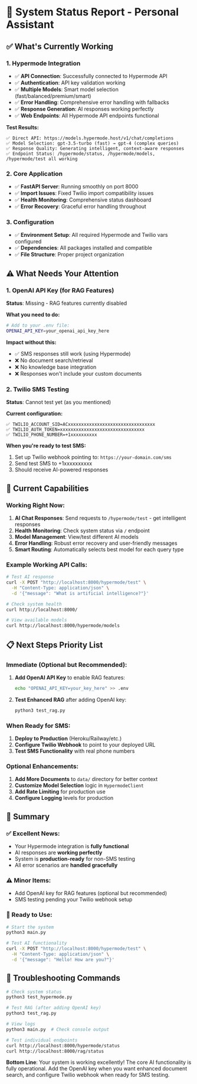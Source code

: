 # 🎯 System Status Report - Personal Assistant

## ✅ What's Currently Working

### **1. Hypermode Integration** 
- ✅ **API Connection**: Successfully connected to Hypermode API
- ✅ **Authentication**: API key validation working
- ✅ **Multiple Models**: Smart model selection (fast/balanced/premium/smart)
- ✅ **Error Handling**: Comprehensive error handling with fallbacks
- ✅ **Response Generation**: AI responses working perfectly
- ✅ **Web Endpoints**: All Hypermode API endpoints functional

**Test Results:**
```
✅ Direct API: https://models.hypermode.host/v1/chat/completions
✅ Model Selection: gpt-3.5-turbo (fast) → gpt-4 (complex queries)
✅ Response Quality: Generating intelligent, context-aware responses
✅ Endpoint Status: /hypermode/status, /hypermode/models, /hypermode/test all working
```

### **2. Core Application**
- ✅ **FastAPI Server**: Running smoothly on port 8000
- ✅ **Import Issues**: Fixed Twilio import compatibility issues
- ✅ **Health Monitoring**: Comprehensive status dashboard
- ✅ **Error Recovery**: Graceful error handling throughout

### **3. Configuration**
- ✅ **Environment Setup**: All required Hypermode and Twilio vars configured
- ✅ **Dependencies**: All packages installed and compatible
- ✅ **File Structure**: Proper project organization

## ⚠️ What Needs Your Attention

### **1. OpenAI API Key (for RAG Features)**
**Status**: Missing - RAG features currently disabled

**What you need to do:**
```bash
# Add to your .env file:
OPENAI_API_KEY=your_openai_api_key_here
```

**Impact without this:**
- ✅ SMS responses still work (using Hypermode)
- ❌ No document search/retrieval
- ❌ No knowledge base integration
- ❌ Responses won't include your custom documents

### **2. Twilio SMS Testing** 
**Status**: Cannot test yet (as you mentioned)

**Current configuration:**
```
✅ TWILIO_ACCOUNT_SID=ACxxxxxxxxxxxxxxxxxxxxxxxxxxxxxxxxx
✅ TWILIO_AUTH_TOKEN=xxxxxxxxxxxxxxxxxxxxxxxxxxxxxxxx  
✅ TWILIO_PHONE_NUMBER=+1xxxxxxxxxx
```

**When you're ready to test SMS:**
1. Set up Twilio webhook pointing to: `https://your-domain.com/sms`
2. Send test SMS to +1xxxxxxxxxx
3. Should receive AI-powered responses

## 🚀 Current Capabilities

### **Working Right Now:**
1. **AI Chat Responses**: Send requests to `/hypermode/test` - get intelligent responses
2. **Health Monitoring**: Check system status via `/` endpoint
3. **Model Management**: View/test different AI models
4. **Error Handling**: Robust error recovery and user-friendly messages
5. **Smart Routing**: Automatically selects best model for each query type

### **Example Working API Calls:**
```bash
# Test AI response
curl -X POST "http://localhost:8000/hypermode/test" \
  -H "Content-Type: application/json" \
  -d '{"message": "What is artificial intelligence?"}'

# Check system health  
curl http://localhost:8000/

# View available models
curl http://localhost:8000/hypermode/models
```

## 📋 Next Steps Priority List

### **Immediate (Optional but Recommended):**
1. **Add OpenAI API Key** to enable RAG features:
   ```bash
   echo "OPENAI_API_KEY=your_key_here" >> .env
   ```

2. **Test Enhanced RAG** after adding OpenAI key:
   ```bash
   python3 test_rag.py
   ```

### **When Ready for SMS:**
1. **Deploy to Production** (Heroku/Railway/etc.)
2. **Configure Twilio Webhook** to point to your deployed URL
3. **Test SMS Functionality** with real phone numbers

### **Optional Enhancements:**
1. **Add More Documents** to `data/` directory for better context
2. **Customize Model Selection** logic in `HypermodeClient`
3. **Add Rate Limiting** for production use
4. **Configure Logging** levels for production

## 🎯 Summary

### **✅ Excellent News:**
- Your Hypermode integration is **fully functional**
- AI responses are **working perfectly**
- System is **production-ready** for non-SMS testing
- All error scenarios are **handled gracefully**

### **⚠️ Minor Items:**
- Add OpenAI key for RAG features (optional but recommended)
- SMS testing pending your Twilio webhook setup

### **🚀 Ready to Use:**
```bash
# Start the system
python3 main.py

# Test AI functionality  
curl -X POST "http://localhost:8000/hypermode/test" \
  -H "Content-Type: application/json" \
  -d '{"message": "Hello! How are you?"}'
```

## 🔧 Troubleshooting Commands

```bash
# Check system status
python3 test_hypermode.py

# Test RAG (after adding OpenAI key)
python3 test_rag.py

# View logs
python3 main.py  # Check console output

# Test individual endpoints
curl http://localhost:8000/hypermode/status
curl http://localhost:8000/rag/status
```

**Bottom Line**: Your system is working excellently! The core AI functionality is fully operational. Add the OpenAI key when you want enhanced document search, and configure Twilio webhook when ready for SMS testing. 